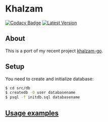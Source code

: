 # Khalzam
[![Codacy Badge](https://api.codacy.com/project/badge/Grade/cacf5d6c8e6743fab59209e24f58ca4f)](https://app.codacy.com/app/kisasexypantera94/khalzam-rs?utm_source=github.com&utm_medium=referral&utm_content=kisasexypantera94/khalzam-rs&utm_campaign=Badge_Grade_Dashboard)
[![Latest Version](https://img.shields.io/crates/v/khalzam.svg)](https://crates.io/crates/khalzam)
## About
This is a port of my recent project
[khalzam-go](https://github.com/kisasexypantera94/khalzam).

## Setup
You need to create and initialize database:
```zsh
$ cd src/db
$ createdb -O user databasename
$ psql -f initdb.sql databasename
```

## [Usage examples](https://github.com/kisasexypantera94/khalzam-rs/tree/master/examples)
